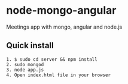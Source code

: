 node-mongo-angular
==================

Meetings app with mongo, angular and node.js

## Quick install

```
1. $ sudo cd server && npm install
2. sudo mongod
3. node app.js
4. Open index.html file in your browser
```
